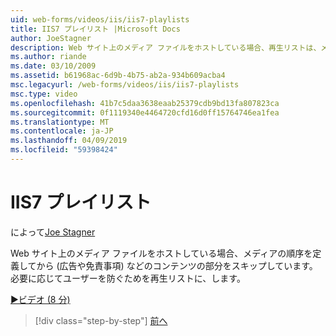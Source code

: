 ```yaml
---
uid: web-forms/videos/iis/iis7-playlists
title: IIS7 プレイリスト |Microsoft Docs
author: JoeStagner
description: Web サイト上のメディア ファイルをホストしている場合、再生リストは、メディアの順序を定義し、t の部分をスキップしていますから必要に応じてユーザーをできないようにすることがしています.
ms.author: riande
ms.date: 03/10/2009
ms.assetid: b61968ac-6d9b-4b75-ab2a-934b609acba4
msc.legacyurl: /web-forms/videos/iis/iis7-playlists
msc.type: video
ms.openlocfilehash: 41b7c5daa3638eaab25379cdb9bd13fa807823ca
ms.sourcegitcommit: 0f1119340e4464720cfd16d0ff15764746ea1fea
ms.translationtype: MT
ms.contentlocale: ja-JP
ms.lasthandoff: 04/09/2019
ms.locfileid: "59398424"
---
```

# <a name="iis7-playlists"></a>IIS7 プレイリスト

によって[Joe Stagner](https://github.com/JoeStagner)

Web サイト上のメディア ファイルをホストしている場合、メディアの順序を定義してから (広告や免責事項) などのコンテンツの部分をスキップしています。 必要に応じてユーザーを防ぐためを再生リストに、します。

[&#9654;ビデオ (8 分)](https://channel9.msdn.com/Blogs/ASP-NET-Site-Videos/iis7-playlists)

> [!div class="step-by-step"]
> [前へ](bit-rate-throttling.md)
